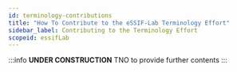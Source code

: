 ```yaml
---
id: terminology-contributions
title: "How To Contribute to the eSSIF-Lab Terminology Effort"
sidebar_label: Contributing to the Terminology Effort
scopeid: essifLab
---
```


:::info **UNDER CONSTRUCTION**
TNO to provide further contents
:::
